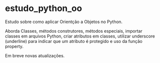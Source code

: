 # estudo_python_oo
Estudo sobre como aplicar Orientção a Objetos no Python.

Aborda Classes, métodos construtores, métodos especiais, importar classes em arquivos Python, criar atributos em classes, utilizar underscore (underline) para indicar que um atributo é protegido e  uso da função property.

Em breve novas atualizações.

